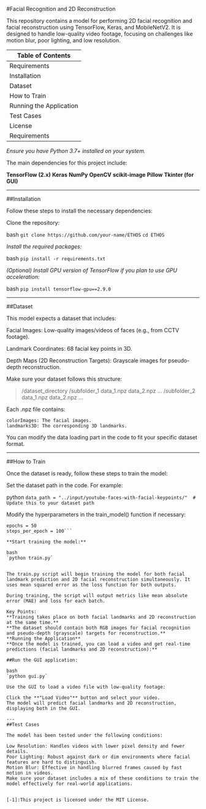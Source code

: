 #Facial Recognition and 2D Reconstruction

This repository contains a model for performing 2D facial recognition and facial reconstruction using TensorFlow, Keras, and MobileNetV2. It is designed to handle low-quality video footage, focusing on challenges like motion blur, poor lighting, and low resolution.

|Table of Contents      |
|-----------------------|
|Requirements           |
|Installation           |
|Dataset                |
|How to Train           |
|Running the Application|
|Test Cases             |
|License                |
|Requirements           |


*Ensure you have Python 3.7+ installed on your system.*

The main dependencies for this project include:

**TensorFlow (2.x)**
**Keras**
**NumPy**
**OpenCV**
**scikit-image**
**Pillow**
**Tkinter (for GUI)**

---
##Installation

Follow these steps to install the necessary dependencies:

Clone the repository:

bash
`git clone https://github.com/your-name/ETHOS`
`cd ETHOS`

*Install the required packages:*

bash
`pip install -r requirements.txt`

*(Optional) Install GPU version of TensorFlow if you plan to use GPU acceleration:*

bash
`pip install tensorflow-gpu==2.9.0`

---
##Dataset

This model expects a dataset that includes:

Facial Images: Low-quality images/videos of faces (e.g., from CCTV footage).

Landmark Coordinates: 68 facial key points in 3D.

Depth Maps (2D Reconstruction Targets): Grayscale images for pseudo-depth reconstruction.

Make sure your dataset follows this structure:


>/dataset_directory
>    /subfolder_1
>       data_1.npz
>        data_2.npz
>       ...
>    /subfolder_2
>        data_1.npz
>        data_2.npz
>        ...

Each .npz file contains:

    colorImages: The facial images.
    landmarks3D: The corresponding 3D landmarks.

You can modify the data loading part in the code to fit your specific dataset format.

---
##How to Train

Once the dataset is ready, follow these steps to train the model:

Set the dataset path in the code. For example:

python
`data_path = "../input/youtube-faces-with-facial-keypoints/"  # Update this to your dataset path`

Modify the hyperparameters in the train_model() function if necessary:

```batch_size = 16
epochs = 50
steps_per_epoch = 100```

**Start training the model:**

bash
`python train.py`


The train.py script will begin training the model for both facial landmark prediction and 2D facial reconstruction simultaneously. It uses mean squared error as the loss function for both outputs.

During training, the script will output metrics like mean absolute error (MAE) and loss for each batch.

Key Points:
**Training takes place on both facial landmarks and 2D reconstruction at the same time.**
**The dataset should contain both RGB images for facial recognition and pseudo-depth (grayscale) targets for reconstruction.**
**Running the Application**
**Once the model is trained, you can load a video and get real-time predictions (facial landmarks and 2D reconstruction):**

##Run the GUI application:

bash
`python gui.py`

Use the GUI to load a video file with low-quality footage:

Click the **"Load Video"** button and select your video.
The model will predict facial landmarks and 2D reconstruction, displaying both in the GUI.

---
##Test Cases

The model has been tested under the following conditions:

Low Resolution: Handles videos with lower pixel density and fewer details.
Poor Lighting: Robust against dark or dim environments where facial features are hard to distinguish.
Motion Blur: Effective in handling blurred frames caused by fast motion in videos.
Make sure your dataset includes a mix of these conditions to train the model effectively for real-world applications.


[-1]:This project is licensed under the MIT License.